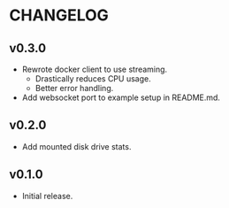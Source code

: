 # CHANGELOG

## v0.3.0
* Rewrote docker client to use streaming.
  * Drastically reduces CPU usage.
  * Better error handling.
* Add websocket port to example setup in README.md.

## v0.2.0
* Add mounted disk drive stats.

## v0.1.0
* Initial release.
